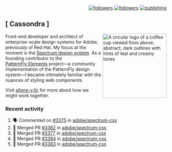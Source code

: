 <p align="right"><a rel="me" href="https://front-end.social/@castastrophe">
    <img alt="followers" title="Follow me on Mastodon" src="https://img.shields.io/mastodon/follow/109297102751309835?domain=https%3A%2F%2Ffront-end.social&label=Follow&logo=mastodon&logoColor=white&style=for-the-badge&labelColor=008080&color=006969"/></a>
  <a href="https://codepen.io/castastrophe/">
    <img alt="followers" title="Follow me on CodePen" src="https://img.shields.io/badge/23-1?color=640464&labelColor=7c007c&style=for-the-badge&logo=codepen&label=Follow"/></a>
<a href="https://castastrophe.medium.com/">
    <img alt="publishing" title="View articles on Medium" src="https://img.shields.io/badge/107-1?color=666&labelColor=444&label=subscribe&logo=medium&logoColor=white&style=for-the-badge"/></a>
</p>

## [&nbsp;Cassondra&nbsp;]

<img align="right" src="https://github-production-user-asset-6210df.s3.amazonaws.com/1840295/253016758-ba468774-1cd3-42c2-8f43-947b5eeb5edf.png" height="200" alt="A circular logo of a coffee cup viewed from above; abstract, dark outlines with hints of teal and creamy tones">

Front-end developer and architect of enterprise-scale design systems for Adobe; previously of Red Hat. My focus at the moment is the [Spectrum design system](https://github.com/adobe/spectrum-css). As a founding contributor to the [PatternFly&nbsp;Elements](https://github.com/patternfly/patternfly-elements) project&mdash;a community implementation of the PatternFly design system&mdash;I became intimately familiar with the nuances of styling web components.

Visit [allons-y.llc](http://allons-y.llc/) for more about how we might work together.

### Recent activity

<!--START_SECTION:activity-->
1. 🗣 Commented on [#3375](https://github.com/adobe/spectrum-css/pull/3375#issuecomment-2469181736) in [adobe/spectrum-css](https://github.com/adobe/spectrum-css)
2. 🎉 Merged PR [#3382](https://github.com/adobe/spectrum-css/pull/3382) in [adobe/spectrum-css](https://github.com/adobe/spectrum-css)
3. 🎉 Merged PR [#3377](https://github.com/adobe/spectrum-css/pull/3377) in [adobe/spectrum-css](https://github.com/adobe/spectrum-css)
4. 🎉 Merged PR [#3384](https://github.com/adobe/spectrum-css/pull/3384) in [adobe/spectrum-css](https://github.com/adobe/spectrum-css)
5. 🎉 Merged PR [#3383](https://github.com/adobe/spectrum-css/pull/3383) in [adobe/spectrum-css](https://github.com/adobe/spectrum-css)
<!--END_SECTION:activity-->
